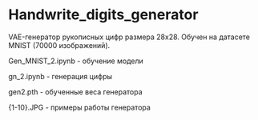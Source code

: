 # Handwrite_digits_generator

VAE-генератор рукописных цифр размера 28x28. Обучен на датасете MNIST (70000 изображений).

Gen_MNIST_2.ipynb - обучение модели

gn_2.ipynb - генерация цифры

gen2.pth - обученные веса генератора

{1-10}.JPG - примеры работы генератора
